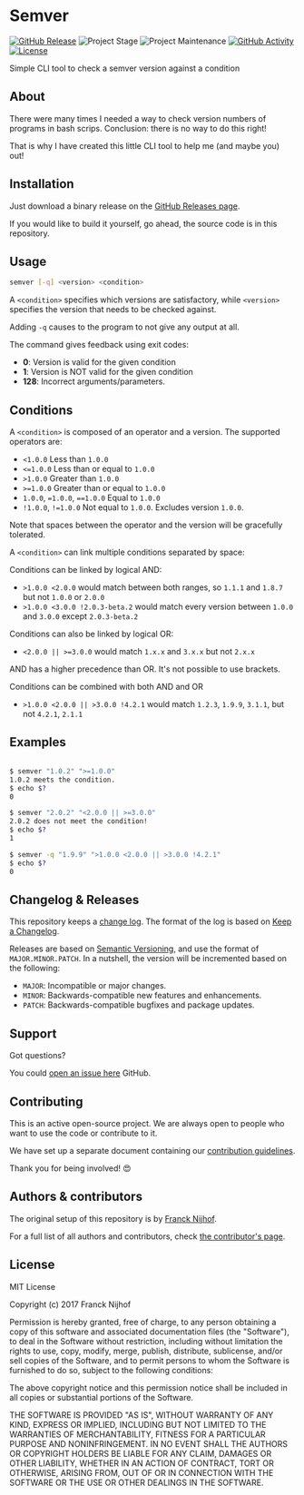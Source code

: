 # Semver

[![GitHub Release][releases-shield]][releases]
![Project Stage][project-stage-shield]
![Project Maintenance][maintenance-shield]
[![GitHub Activity][commits-shield]][commits]
[![License][license-shield]](LICENSE.md)

Simple CLI tool to check a semver version against a condition

## About

There were many times I needed a way to check version numbers of programs
in bash scrips. Conclusion: there is no way to do this right!

That is why I have created this little CLI tool to help me (and maybe you) out!

## Installation

Just download a binary release on the [GitHub Releases page][releases].

If you would like to build it yourself, go ahead, the source code is in this
repository.

## Usage

```bash
semver [-q] <version> <condition>
```

A `<condition>` specifies which versions are satisfactory, while `<version>`
specifies the version that needs to be checked against.

Adding `-q` causes to the program to not give any output at all.

The command gives feedback using exit codes:

- **0**: Version is valid for the given condition
- **1**: Version is NOT valid for the given condition
- **128**: Incorrect arguments/parameters.

## Conditions

A `<condition>` is composed of an operator and a version.
The supported operators are:

- `<1.0.0` Less than `1.0.0`
- `<=1.0.0` Less than or equal to `1.0.0`
- `>1.0.0` Greater than `1.0.0`
- `>=1.0.0` Greater than or equal to `1.0.0`
- `1.0.0`, `=1.0.0`, `==1.0.0` Equal to `1.0.0`
- `!1.0.0`, `!=1.0.0` Not equal to `1.0.0`. Excludes version `1.0.0`.

Note that spaces between the operator and the version will be gracefully tolerated.

A `<condition>` can link multiple conditions separated by space:

Conditions can be linked by logical AND:

  - `>1.0.0 <2.0.0` would match between both ranges, so `1.1.1` and `1.8.7` but not `1.0.0` or `2.0.0`
  - `>1.0.0 <3.0.0 !2.0.3-beta.2` would match every version between `1.0.0` and `3.0.0` except `2.0.3-beta.2`

Conditions can also be linked by logical OR:

  - `<2.0.0 || >=3.0.0` would match `1.x.x` and `3.x.x` but not `2.x.x`

AND has a higher precedence than OR. It's not possible to use brackets.

Conditions can be combined with both AND and OR

  - `>1.0.0 <2.0.0 || >3.0.0 !4.2.1` would match `1.2.3`, `1.9.9`, `3.1.1`, but not `4.2.1`, `2.1.1`

## Examples

```bash

$ semver "1.0.2" ">=1.0.0"
1.0.2 meets the condition.
$ echo $?
0

$ semver "2.0.2" "<2.0.0 || >=3.0.0"
2.0.2 does not meet the condition!
$ echo $?
1

$ semver -q "1.9.9" ">1.0.0 <2.0.0 || >3.0.0 !4.2.1"
$ echo $?
0

```

## Changelog & Releases

This repository keeps a [change log](CHANGELOG.md). The format of the log
is based on [Keep a Changelog][keepchangelog].

Releases are based on [Semantic Versioning][semver], and use the format
of ``MAJOR.MINOR.PATCH``. In a nutshell, the version will be incremented
based on the following:

- ``MAJOR``: Incompatible or major changes.
- ``MINOR``: Backwards-compatible new features and enhancements.
- ``PATCH``: Backwards-compatible bugfixes and package updates.

## Support

Got questions?

You could [open an issue here][issue] GitHub.

## Contributing

This is an active open-source project. We are always open to people who want to
use the code or contribute to it.

We have set up a separate document containing our
[contribution guidelines](CONTRIBUTING.md).

Thank you for being involved! :heart_eyes:

## Authors & contributors

The original setup of this repository is by [Franck Nijhof][frenck].

For a full list of all authors and contributors,
check [the contributor's page][contributors].

## License

MIT License

Copyright (c) 2017 Franck Nijhof

Permission is hereby granted, free of charge, to any person obtaining a copy
of this software and associated documentation files (the "Software"), to deal
in the Software without restriction, including without limitation the rights
to use, copy, modify, merge, publish, distribute, sublicense, and/or sell
copies of the Software, and to permit persons to whom the Software is
furnished to do so, subject to the following conditions:

The above copyright notice and this permission notice shall be included in all
copies or substantial portions of the Software.

THE SOFTWARE IS PROVIDED "AS IS", WITHOUT WARRANTY OF ANY KIND, EXPRESS OR
IMPLIED, INCLUDING BUT NOT LIMITED TO THE WARRANTIES OF MERCHANTABILITY,
FITNESS FOR A PARTICULAR PURPOSE AND NONINFRINGEMENT. IN NO EVENT SHALL THE
AUTHORS OR COPYRIGHT HOLDERS BE LIABLE FOR ANY CLAIM, DAMAGES OR OTHER
LIABILITY, WHETHER IN AN ACTION OF CONTRACT, TORT OR OTHERWISE, ARISING FROM,
OUT OF OR IN CONNECTION WITH THE SOFTWARE OR THE USE OR OTHER DEALINGS IN THE
SOFTWARE.

[commits-shield]: https://img.shields.io/github/commit-activity/y/frenck/semver.svg
[commits]: https://github.com/frenck/semver/commits/master
[contributors]: https://github.com/frenck/semver/graphs/contributors
[frenck]: https://github.com/frenck
[issue]: https://github.com/frenck/semver/issues
[keepchangelog]: http://keepachangelog.com/en/1.0.0/
[license-shield]: https://img.shields.io/github/license/frenck/semver.svg
[maintenance-shield]: https://img.shields.io/maintenance/yes/2018.svg
[project-stage-shield]: https://img.shields.io/badge/project%20stage-production%20ready-brightgreen.svg
[releases-shield]: https://img.shields.io/github/release/frenck/semver.svg
[releases]: https://github.com/frenck/semver/releases
[semver]: http://semver.org/spec/v2.0.0.htm
